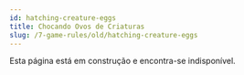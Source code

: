 ```yaml
---
id: hatching-creature-eggs
title: Chocando Ovos de Criaturas
slug: /7-game-rules/old/hatching-creature-eggs
---
```


Esta página está em construção e encontra-se indisponível.
